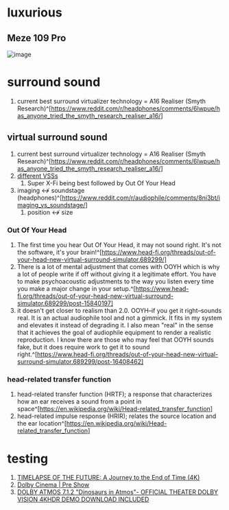 # luxurious
## Meze 109 Pro
![image](https://cdn.shopify.com/s/files/1/1238/0038/files/109Pro-header_8957b8ea-d75a-4dc2-abcb-a0cb41a17697.jpg?v=1663149794)

# surround sound
1. current best surround virtualizer technology = A16 Realiser (Smyth Research)^[https://www.reddit.com/r/headphones/comments/6lwpue/has_anyone_tried_the_smyth_research_realiser_a16/]

## virtual surround sound
1. current best surround virtualizer technology = A16 Realiser (Smyth Research)^[https://www.reddit.com/r/headphones/comments/6lwpue/has_anyone_tried_the_smyth_research_realiser_a16/]
2. [different VSSs](https://www.reddit.com/r/headphones/comments/aa0mtw/comment/eco4njx/?utm_source=share&utm_medium=web2x&context=3)
	1. Super X-Fi being best followed by Out Of Your Head
2. imaging ↮ soundstage (headphones)^[https://www.reddit.com/r/audiophile/comments/8ni3bt/imaging_vs_soundstage/]
	1. position ↮ size

### Out Of Your Head
1. The first time you hear Out Of Your Head, it may not sound right. It's not the software, it's your brain!^[https://www.head-fi.org/threads/out-of-your-head-new-virtual-surround-simulator.689299/]
2. There is a lot of mental adjustment that comes with OOYH which is why a lot of people write if off without giving it a legitimate effort. You have to make psychoacoustic adjustments to the way you listen every time you make a major change in your setup.^[https://www.head-fi.org/threads/out-of-your-head-new-virtual-surround-simulator.689299/post-15840197]
3. it doesn't get closer to realism than 2.0. OOYH–if you get it right–sounds real. It is an actual audiophile tool and not a gimmick. It fits in my system and elevates it instead of degrading it. I also mean "real" in the sense that it achieves the goal of audiophile equipment to render a realistic reproduction. I know there are those who may feel that OOYH sounds fake, but it does require work to get it to sound right.^[https://www.head-fi.org/threads/out-of-your-head-new-virtual-surround-simulator.689299/post-16408462]

### head-related transfer function
1. head-related transfer function (HRTF); a response that characterizes how an ear receives a sound from a point in space^[https://en.wikipedia.org/wiki/Head-related_transfer_function]
2. head-related impulse response (HRIR); relates the source location and the ear location^[https://en.wikipedia.org/wiki/Head-related_transfer_function]

# testing
1. [TIMELAPSE OF THE FUTURE: A Journey to the End of Time (4K)](https://www.youtube.com/watch?v=uD4izuDMUQA)
2. [Dolby Cinema | Pre Show](https://www.youtube.com/watch?v=o5M5T5gHkhg)
3. [DOLBY ATMOS 7.1.2 "Dinosaurs in Atmos"- OFFICIAL THEATER DOLBY VISION 4KHDR DEMO DOWNLOAD INCLUDED](https://www.youtube.com/watch?v=0EKBYVUj4w0)
